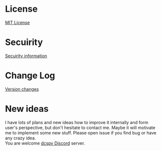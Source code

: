 # License
[MIT License](https://github.com/emcek/dcspy/blob/master/LICENSE.md)

# Secuirity
[Secuirity information](https://github.com/emcek/dcspy/blob/master/SECURITY.md)

# Change Log
[Version changes](https://github.com/emcek/dcspy/blob/master/CHANGELOG.md)

# New ideas
I have lots of plans and new ideas how to improve it internally and form user's perspective, but don't hesitate to contact me. Maybe it will motivate me to implement some new stuff. Please open issue if you find bug or have any crazy idea.  
You are welcome [dcspy Discord](https://discord.gg/SP5Yjx3) server. 
